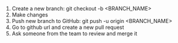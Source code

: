 1. Create a new branch: git checkout -b <BRANCH_NAME>
2. Make changes
3. Push new branch to GitHub: git push -u origin <BRANCH_NAME>
4. Go to github url and create a new pull request
5. Ask someone from the team to review and merge it
